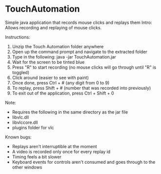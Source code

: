 # TouchAutomation
Simple java application that records mouse clicks and replays them
Intro: Allows recording and replaying of mouse clicks.

Instructions: 
1. Unzip the Touch Automation folder anywhere
2. Open up the command prompt and navigate to the extracted folder
3. Type in the following:
	java -jar TouchAutomation.jar
4. Wait for the screen to be tinted blue
5. Press "R" to start recording (no mouse clicks will go through until "R" is toggled)
6. Click around (easier to see with paint)
7. Once done, press Ctrl + # (any digit from 0 to 9)
8. To replay, press Shift + # (number that was recorded into previously)
9. To exit out of the application, press Ctrl + Shift + 0

Note:
* Requires the following in the same directory as the jar file 
* libvlc.dll
* libvlccore.dll
* plugins folder for vlc

Known bugs:
* Replays aren't interruptible at the moment
* A video is recorded only once for every replay id
* Timing feels a bit slower
* Keyboard events for controls aren't consumed and goes through to the other windows
